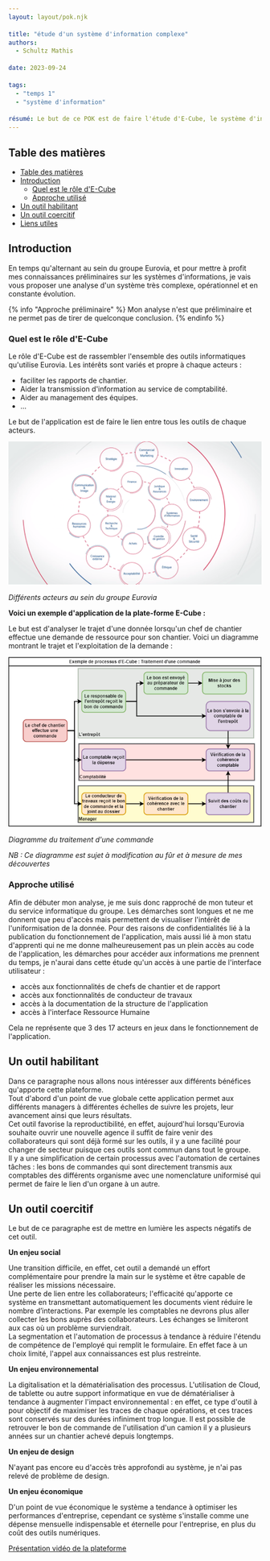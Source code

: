 ```yaml
---
layout: layout/pok.njk

title: "étude d'un système d'information complexe"
authors:
  - Schultz Mathis

date: 2023-09-24

tags: 
  - "temps 1"
  - "système d'information"

résumé: Le but de ce POK est de faire l'étude d'E-Cube, le système d'information d'Eurovia
---
```


<h2 id="toc"> Table des matières </h2>

- [Table des matières](#toc)
- [Introduction](#h1)
  - [Quel est le rôle d'E-Cube](#h1-1)
  - [Approche utilisé](#h1-2)
- [Un outil habilitant](#h2)
- [Un outil coercitif](#h3)
- [Liens utiles](#liens)

<h2 id="h1"> Introduction </h2>

En temps qu'alternant au sein du groupe Eurovia, et pour mettre à profit mes connaissances préliminaires sur les systèmes d'informations, je vais vous proposer une analyse d'un système très complexe, opérationnel et en constante évolution.

{% info "Approche préliminaire" %}
Mon analyse n'est que préliminaire et ne permet pas de tirer de quelconque conclusion.
{% endinfo %}

<h3 id="h1-1"> Quel est le rôle d'E-Cube </h3>

Le rôle d'E-Cube est de rassembler l'ensemble des outils informatiques qu'utilise Eurovia. Les intérêts sont variés et propre à chaque acteurs :

- faciliter les rapports de chantier.
- Aider la transmission d'information au service de comptabilité.
- Aider au management des équipes.
- ...

Le but de l'application est de faire le lien entre tous les outils de chaque acteurs.

<img src="structure.png">  

*Différents acteurs au sein du groupe Eurovia*

**Voici un exemple d'application de la plate-forme E-Cube :**

Le but est d'analyser le trajet d'une donnée lorsqu'un chef de chantier effectue une demande de ressource pour son chantier. Voici un diagramme montrant le trajet et l'exploitation de la demande :

<img src="exemple_interaction.png">

*Diagramme du traitement d'une commande*

*NB : Ce diagramme est sujet à modification au fûr et à mesure de mes découvertes*

<h3 id="h1-1"> Approche utilisé </h3>

Afin de débuter mon analyse, je me suis donc rapproché de mon tuteur et du service informatique du groupe. Les démarches sont longues et ne me donnent que peu d'accès mais permettent de visualiser l'intérêt de l'uniformisation de la donnée.
Pour des raisons de confidentialités lié à la publication du fonctionnement de l'application, mais aussi lié à mon statu d'apprenti qui ne me donne malheureusement pas un plein accès au code de l'application, les démarches pour accéder aux informations me prennent du temps, je n'aurai dans cette étude qu'un accès à une partie de l'interface utilisateur :

- accès aux fonctionnalités de chefs de chantier et de rapport
- accès aux fonctionnalités de conducteur de travaux
- accès à la documentation de la structure de l'application
- accès à l'interface Ressource Humaine

Cela ne représente que 3 des 17 acteurs en jeux dans le fonctionnement de l'application.

<h2 id="h2"> Un outil habilitant </h2>

Dans ce paragraphe nous allons nous intéresser aux différents bénéfices qu'apporte cette plateforme.  
Tout d'abord d'un point de vue globale cette application permet aux différents managers à différentes échelles de suivre les projets, leur avancement ainsi que leurs résultats.  
Cet outil favorise la reproductibilité, en effet, aujourd'hui lorsqu'Eurovia souhaite ouvrir une nouvelle agence il suffit de faire venir des collaborateurs qui sont déjà formé sur les outils, il y a une facilité pour changer de secteur puisque ces outils sont commun dans tout le groupe.  
Il y a une simplification de certain processus avec l'automation de certaines tâches : les bons de commandes qui sont directement transmis aux comptables des différents organisme avec une nomenclature uniformisé qui permet de faire le lien d'un organe à un autre.

<h2 id="h3"> Un outil coercitif </h2>

Le but de ce paragraphe est de mettre en lumière les aspects négatifs de cet outil.

**Un enjeu social**

Une transition difficile, en effet, cet outil a demandé un effort complémentaire pour prendre la main sur le système et être capable de réaliser les missions nécessaire.  
Une perte de lien entre les collaborateurs; l'efficacité qu'apporte ce système en transmettant automatiquement les documents vient réduire le nombre d’interactions. Par exemple les comptables ne devrons plus aller collecter les bons auprès des collaborateurs. Les échanges se limiteront aux cas où un problème surviendrait.  
La segmentation et l'automation de processus à tendance à réduire l'étendu de compétence de l'employé qui remplit le formulaire. En effet face à un choix limité, l'appel aux connaissances est plus restreinte.

**Un enjeu environnemental** 

La digitalisation et la dématérialisation des processus. L'utilisation de Cloud, de tablette ou autre support informatique en vue de dématérialiser à tendance à augmenter l'impact environnemental : en effet, ce type d'outil à pour objectif de maximiser les traces de chaque opérations, et ces traces sont conservés sur des durées infiniment trop longue. Il est possible de retrouver le bon de commande de l'utilisation d'un camion il y a plusieurs années sur un chantier achevé depuis longtemps.

**Un enjeu de design**

N'ayant pas encore eu d'accès très approfondi au système, je n'ai pas relevé de problème de design.

**Un enjeu économique**

D'un point de vue économique le système a tendance à optimiser les performances d'entreprise, cependant ce système s'installe comme une dépense mensuelle indispensable et éternelle pour l'entreprise, en plus du coût des outils numériques.

[Présentation vidéo de la plateforme](https://www.black-euphoria.com/work/r/what-is-ecube)
